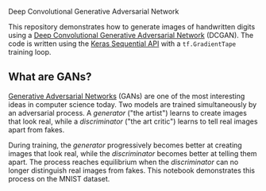 Deep Convolutional Generative Adversarial Network

This repository demonstrates how to generate images of handwritten digits using a [Deep Convolutional Generative Adversarial Network](https://arxiv.org/pdf/1511.06434.pdf) (DCGAN). The code is written using the [Keras Sequential API](https://www.tensorflow.org/guide/keras) with a `tf.GradientTape` training loop.

## What are GANs?
[Generative Adversarial Networks](https://arxiv.org/abs/1406.2661) (GANs) are one of the most interesting ideas in computer science today. Two models are trained simultaneously by an adversarial process. A *generator* ("the artist") learns to create images that look real, while a *discriminator* ("the art critic") learns to tell real images apart from fakes.

During training, the *generator* progressively becomes better at creating images that look real, while the *discriminator* becomes better at telling them apart. The process reaches equilibrium when the *discriminator* can no longer distinguish real images from fakes.
This notebook demonstrates this process on the MNIST dataset. 
